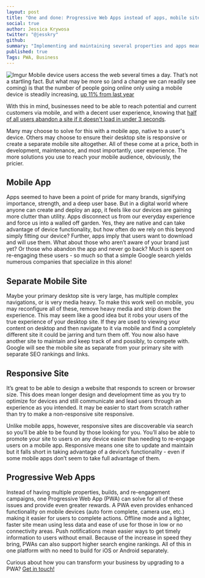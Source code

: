 ```yaml
---
layout: post
title: "One and done: Progressive Web Apps instead of apps, mobile sites, and responsive design"
social: true
author: Jessica Krywosa
twitter: "@jesskry"
github:
summary: "Implementing and maintaining several properties and apps means longer development, more maintenance, and most importantly, user experience problems."
published: true
Tags: PWA, Business
---
```


![Imgur](http://i.imgur.com/ypoKyKZ.png)
Mobile device users access the web several times a day. That’s not a startling fact. But what may be more so (and a change we can readily see coming) is that the number of people going online only using a mobile device is steadily increasing, [up 11% from last year](https://www.emarketer.com/Report/US-Digital-Users-eMarketer-Forecast-2017/2001987) 

With this in mind, businesses need to be able to reach potential and current customers via mobile, and with a decent user experience, knowing that [half of all users abandon a site if it doesn't load in under 3 seconds](https://www.doubleclickbygoogle.com/articles/mobile-speed-matters/). 

Many may choose to solve for this with a mobile app, native to a user's device. Others may choose to ensure their desktop site is responsive or create a separate mobile site altogether. All of these come at a price, both in development, maintenance, and most importantly, user experience. The more solutions you use to reach your mobile audience, obviously, the pricier. 

## Mobile App
Apps seemed to have been a point of pride for many brands, signifying importance, strength, and a deep user base. But in a digital world where anyone can create and deploy an app, it feels like our devices are gaining more clutter than utility. Apps disconnect us from our everyday experience and force us into a walled off garden. Yes, they are native and can take advantage of device functionality, but how often do we rely on this beyond simply fitting our device? Further, apps imply that users want to download and will use them. What about those who aren’t aware of your brand just yet? Or those who abandon the app and never go back? Much is spent on re-engaging these users - so much so that a simple Google search yields numerous companies that specialize in this alone!

## Separate Mobile Site
Maybe your primary desktop site is very large, has multiple complex navigations, or is very media heavy. To make this work well on mobile, you may reconfigure all of these, remove heavy media and strip down the experience. This may seem like a good idea but it robs your users of the true experience of your desktop site. If they are used to viewing your content on desktop and then navigate to it via mobile and find a completely different site it could be jarring and turn them off. You now also have another site to maintain and keep track of and possibly, to compete with. Google will see the mobile site as separate from your primary site with separate SEO rankings and links. 

## Responsive Site
It’s great to be able to design a website that responds to screen or browser size. This does mean longer design and development time as you try to optimize for devices and still communicate and lead users through an experience as you intended. It may be easier to start from scratch rather than try to make a non-responsive site responsive. 

Unlike mobile apps, however, responsive sites are discoverable via search so you’ll be able to be found by those looking for you. You’ll also be able to promote your site to users on any device easier than needing to re-engage users on a mobile app. Responsive means one site to update and maintain but it falls short in taking advantage of a device’s functionality - even if some mobile apps don’t seem to take full advantage of them. 

## Progressive Web Apps
Instead of having multiple properties, builds, and re-engagement campaigns, one Progressive Web App (PWA) can solve for all of these issues and provide even greater rewards. A PWA even provides enhanced functionality on mobile devices (auto form complete, camera use, etc.) making it easier for users to complete actions. Offline mode and a lighter, faster site mean using less data and ease of use for those in low or no connectivity areas. Push notifications mean easier ways to get timely information to users without email. Because of the increase in speed they bring, PWAs can also support higher search engine rankings. All of this in one platform with no need to build for iOS or Android separately.

Curious about how you can transform your business by upgrading to a PWA? [Get in touch!](https://dockyard.com/contact/hire-us)
